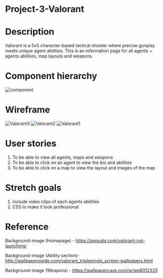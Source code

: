# Project-3-Valorant

# Description 
Valorant is a 5v5 character-based tactical shooter where precise gunplay meets unique agent abilities.  This is an information page for all agents + agents abilities, map layouts and weapons.

# Component hierarchy
![component](https://user-images.githubusercontent.com/101623317/168386150-fe368eef-ef45-4906-afe0-194c2cf83777.png)

# Wireframe
![Valorant3](https://user-images.githubusercontent.com/101623317/168383858-7e5ec58a-8f0e-41d5-bbdf-3729c5cb2af1.png)
![Valorant2](https://user-images.githubusercontent.com/101623317/168383864-89e8e41e-0104-4f54-9604-05cdc4f86901.png)
![Valorant1](https://user-images.githubusercontent.com/101623317/168383868-62e1ca20-27be-4233-99f3-9f273ca096cf.png)

# User stories
1) To be able to view all agents, maps and weapons
2) To be able to click on an agent to view the bio and abilities
3) To be able to click on a map to view the layout and images of the map

# Stretch goals
1) include video clips of each agents abilities
2) CSS to make it look professional


# Reference 
Background-image (Homepage) - https://appuals.com/valorant-not-launching/

Background-image (Ability section)- http://wallpaperswide.com/valorant_triplesingle_screen-wallpapers.html

Background-image (Weapons) - https://wallpapercave.com/w/wp6012333
